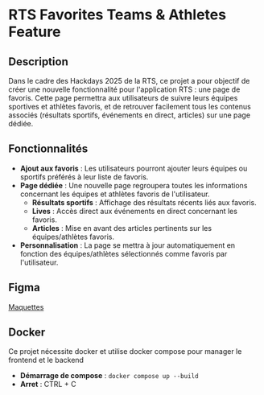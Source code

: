 # RTS Favorites Teams & Athletes Feature

## Description

Dans le cadre des Hackdays 2025 de la RTS, ce projet a pour objectif de créer une nouvelle fonctionnalité pour l'application RTS : une page de favoris. Cette page permettra aux utilisateurs de suivre leurs équipes sportives et athlètes favoris, et de retrouver facilement tous les contenus associés (résultats sportifs, événements en direct, articles) sur une page dédiée.

## Fonctionnalités

- **Ajout aux favoris** : Les utilisateurs pourront ajouter leurs équipes ou sportifs préférés à leur liste de favoris.
- **Page dédiée** : Une nouvelle page regroupera toutes les informations concernant les équipes et athlètes favoris de l'utilisateur.
  - **Résultats sportifs** : Affichage des résultats récents liés aux favoris.
  - **Lives** : Accès direct aux événements en direct concernant les favoris.
  - **Articles** : Mise en avant des articles pertinents sur les équipes/athlètes favoris.
- **Personnalisation** : La page se mettra à jour automatiquement en fonction des équipes/athlètes sélectionnés comme favoris par l'utilisateur.

## Figma

 [Maquettes](https://www.figma.com/design/Ho4O2S6fI04IZkE7X6nGjy/Hackdays?node-id=1-2&t=EzMWhnHK0DN0Ye8R-1)

## Docker

Ce projet nécessite docker et utilise docker compose pour manager le frontend et le backend

- **Démarrage de compose** : ```docker compose up --build```
- **Arret** : CTRL + C
